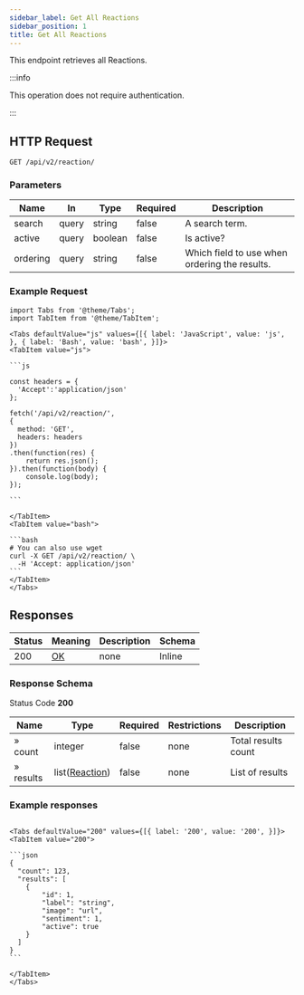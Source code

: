 ```yaml
---
sidebar_label: Get All Reactions
sidebar_position: 1
title: Get All Reactions
---
```


This endpoint retrieves all Reactions.


:::info

This operation does not require authentication.

:::


## HTTP Request

`GET /api/v2/reaction/`

### Parameters

| Name     | In    | Type    | Required | Description                                   |
|----------|-------|---------|----------|-----------------------------------------------|
| search   | query | string  | false    | A search term.                                |
| active   | query | boolean | false    | Is active?                                    |
| ordering | query | string  | false    | Which field to use when ordering the results. |

### Example Request

````mdx-code-block
import Tabs from '@theme/Tabs';
import TabItem from '@theme/TabItem';

<Tabs defaultValue="js" values={[{ label: 'JavaScript', value: 'js', }, { label: 'Bash', value: 'bash', }]}>
<TabItem value="js">

```js

const headers = {
  'Accept':'application/json'
};

fetch('/api/v2/reaction/',
{
  method: 'GET',
  headers: headers
})
.then(function(res) {
    return res.json();
}).then(function(body) {
    console.log(body);
});

```

</TabItem>
<TabItem value="bash">

```bash
# You can also use wget
curl -X GET /api/v2/reaction/ \
  -H 'Accept: application/json' 
```
</TabItem>
</Tabs>
````

## Responses

| Status | Meaning                                                 | Description | Schema |
|--------|---------------------------------------------------------|-------------|--------|
| 200    | [OK](https://tools.ietf.org/html/rfc7231#section-6.3.1) | none        | Inline |

### Response Schema

Status Code **200**

| Name       | Type                                                     | Required | Restrictions | Description         |
|------------|----------------------------------------------------------|----------|--------------|---------------------|
| » count    | integer                                                  | false    | none         | Total results count |
| » results  | list([Reaction](/docs/apireference/v2/schemas/reaction)) | false    | none         | List of results     |

### Example responses


````mdx-code-block

<Tabs defaultValue="200" values={[{ label: '200', value: '200', }]}>
<TabItem value="200">

```json
{
  "count": 123,
  "results": [ 
    {
        "id": 1,
        "label": "string",
        "image": "url",
        "sentiment": 1,
        "active": true
    }
  ]
}
```

</TabItem>
</Tabs>
````




